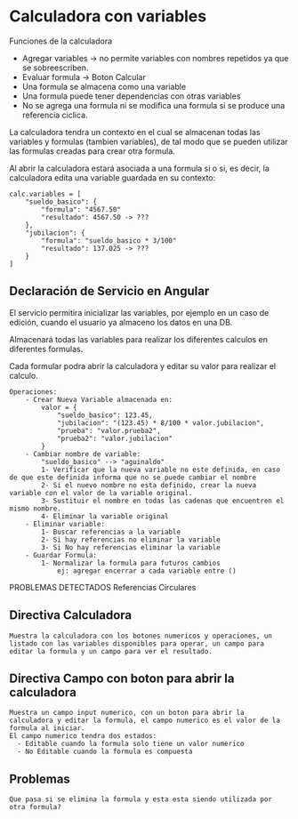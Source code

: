 Calculadora con variables
=========================

Funciones de la calculadora

 - Agregar variables -> no permite variables con nombres repetidos ya que se sobreescriben.
 - Evaluar formula -> Boton Calcular
 - Una formula se almacena como una variable
 - Una formula puede tener dependencias con otras variables
 - No se agrega una formula ni se modifica una formula si se produce una referencia ciclica.

La calculadora tendra un contexto en el cual se almacenan todas las variables y formulas (tambien variables), de tal modo que se pueden utilizar las formulas creadas para crear otra formula.

 Al abrir la calculadora estará asociada a una formula si o si, es decir, la calculadora edita una variable guardada en su contexto:

    calc.variables = [
        "sueldo_basico": {
            "formula": "4567.50"
            "resultado": 4567.50 -> ???
        },
        "jubilacion": {
            "formula": "sueldo_basico * 3/100"
            "resultado": 137.025 -> ???
        }
    ]

Declaración de Servicio en Angular
----------------------------------

El servicio permitira inicializar las variables, por ejemplo en un caso de edición, cuando el usuario ya almaceno los datos en una DB. 

Almacenará todas las variables para realizar los diferentes calculos en diferentes formulas. 

Cada formular podra abrir la calculadora y editar su valor para realizar el calculo. 
    
    Operaciones:
        - Crear Nueva Variable almacenada en:
            valor = {
                "sueldo_basico": 123.45,
                "jubilacion": "(123.45) * 8/100 * valor.jubilacion",
                "prueba": "valor.prueba2",
                "prueba2": "valor.jubilacion"
            }
        - Cambiar nombre de variable:
            "sueldo_basico" --> "aguinaldo"
            1- Verificar que la nueva variable no este definida, en caso de que este definida informa que no se puede cambiar el nombre
            2- Si el nuevo nombre no esta definido, crear la nueva variable con el valor de la variable original.
            3- Sustituir el nombre en todas las cadenas que encuentren el mismo nombre.
            4- Eliminar la variable original
        - Eliminar variable:
            1- Buscar referencias a la variable
            2- Si hay referencias no eliminar la variable
            3- Si No hay referencias eliminar la variable
        - Guardar Formula:
            1- Normalizar la formula para futuros cambios
                ej: agregar encerrar a cada variable entre ()

PROBLEMAS DETECTADOS
    Referencias Circulares


Directiva Calculadora
---------------------
    Muestra la calculadora con los botones numericos y operaciones, un listado con las variables disponibles para operar, un campo para editar la formula y un campo para ver el resultado.

Directiva Campo con boton para abrir la calculadora
---------------------------------------------------
    Muestra un campo input numerico, con un boton para abrir la calculadora y editar la formula, el campo numerico es el valor de la formula al iniciar. 
    El campo numerico tendra dos estados:
      - Editable cuando la formula solo tiene un valor numerico
      - No Editable cuando la formula es compuesta

Problemas
---------
    Que pasa si se elimina la formula y esta esta siendo utilizada por otra formula?
 